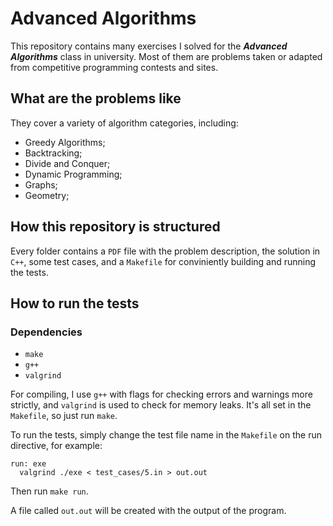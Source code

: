 # Advanced Algorithms

This repository contains many exercises I solved for the ***Advanced Algorithms*** class in university. Most of them are problems taken or adapted from competitive programming contests and sites.

## What are the problems like

They cover a variety of algorithm categories, including:

* Greedy Algorithms;
* Backtracking;
* Divide and Conquer;
* Dynamic Programming;
* Graphs;
* Geometry;

## How this repository is structured

Every folder contains a `PDF` file with the problem description, the solution in `C++`, some test cases, and a `Makefile` for conviniently building and running the tests.

## How to run the tests
### Dependencies
* `make`
* `g++`
* `valgrind`

For compiling, I use `g++` with flags for checking errors and warnings more strictly, and `valgrind` is used to check for memory leaks. It's all set in the `Makefile`, so just run `make`.

To run the tests, simply change the test file name in the `Makefile` on the run directive, for example:

```
run: exe
  valgrind ./exe < test_cases/5.in > out.out
```

Then run `make run`.

A file called `out.out` will be created with the output of the program.
